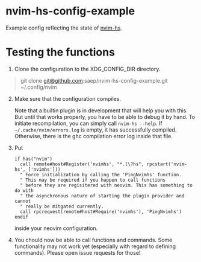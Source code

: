 # nvim-hs-config-example
Example config reflecting the state of [nvim-hs](https://github.com/saep/nvim-hs).

# Testing the functions

1. Clone the configuration to the XDG_CONFIG_DIR directory.
> git clone git@github.com:saep/nvim-hs-config-example.git ~/.config/nvim

2. Make sure that the configuration compiles.
  
   Note that a builtin plugin is in development that will help you with this. But
   until that works properly, you have to be able to debug it by hand. To initiate
   recompilation, you can simply call `nvim-hs --help`. If `~/.cache/nvim/errors.log`
   is empty, it has successfully compiled. Otherwise, there is the ghc compilation
   error log inside that file.

3. Put

   ```vimL
   if has("nvim")
     call remote#host#Register('nvimhs', "*.l\?hs", rpcstart('nvim-hs', ['nvimhs']))
     " Force initialization by calling the 'PingNvimhs' function.
     " This may be required if you happen to call functions
     " before they are regisitered with neovim. This has something to do with
     " the asynchronous nature of starting the plugin provider and cannot
     " really be mitgated currently.
     call rpcrequest(remote#host#Require('nvimhs'), 'PingNvimhs')
   endif
   ```

   inside your neovim configuration.

4. You chould now be able to call functions and commands. Some functionality 
   may not work yet (especially with regard to defining commands). Please open
   issue requests for those!


